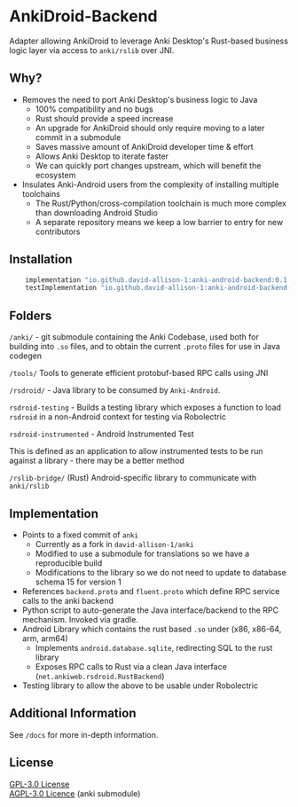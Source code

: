 # AnkiDroid-Backend

Adapter allowing AnkiDroid to leverage Anki Desktop's Rust-based business logic layer via access to `anki/rslib` over JNI.

## Why?

* Removes the need to port Anki Desktop's business logic to Java
   * 100% compatibility and no bugs
   * Rust should provide a speed increase
   * An upgrade for AnkiDroid should only require moving to a later commit in a submodule
   * Saves massive amount of AnkiDroid developer time & effort
   * Allows Anki Desktop to iterate faster
   * We can quickly port changes upstream, which will benefit the ecosystem
* Insulates Anki-Android users from the complexity of installing multiple toolchains
   * The Rust/Python/cross-compilation toolchain is much more complex than downloading Android Studio
   * A separate repository means we keep a low barrier to entry for new contributors

## Installation

```gradle
    implementation "io.github.david-allison-1:anki-android-backend:0.1.10"
    testImplementation "io.github.david-allison-1:anki-android-backend-testing:0.1.10"
```

## Folders

`/anki/` - git submodule containing the Anki Codebase, used both for building into `.so` files, and to obtain the current `.proto` files for use in Java codegen

`/tools/` Tools to generate efficient protobuf-based RPC calls using JNI

`/rsdroid/` - Java library to be consumed by `Anki-Android`.

`rsdroid-testing` - Builds a testing library which exposes a function to load `rsdroid` in a non-Android context for testing via Robolectric

`rsdroid-instrumented` - Android Instrumented Test 

This is defined as an application to allow instrumented tests to be run against a library - there may be a better method

`/rslib-bridge/` (Rust) Android-specific library to communicate with `anki/rslib`

## Implementation

* Points to a fixed commit of `anki` 
  * Currently as a fork in `david-allison-1/anki` 
  * Modified to use a submodule for translations so we have a reproducible build
  * Modifications to the library so we do not need to update to database schema 15 for version 1
* References `backend.proto` and `fluent.proto` which define RPC service calls to the anki backend
* Python script to auto-generate the Java interface/backend to the RPC mechanism. Invoked via gradle.
* Android Library which contains the rust based `.so` under (x86, x86-64, arm, arm64)
   * Implements `android.database.sqlite`, redirecting SQL to the rust library
   * Exposes RPC calls to Rust via a clean Java interface (`net.ankiweb.rsdroid.RustBackend`)
* Testing library to allow the above to be usable under Robolectric


## Additional Information

See `/docs` for more in-depth information.

## License

[GPL-3.0 License](https://github.com/ankidroid/Anki-Android/blob/master/COPYING)  
[AGPL-3.0 Licence](https://github.com/david-allison-1/anki/blob/master/LICENSE) (anki submodule)
